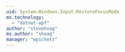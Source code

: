 ```yaml
---
uid: System.Windows.Input.RestoreFocusMode
ms.technology: 
  - "dotnet-wpf"
author: "stevehoag"
ms.author: "shoag"
manager: "wpickett"
---
```

